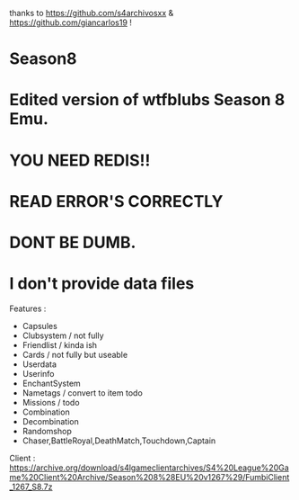  thanks to https://github.com/s4archivosxx & https://github.com/giancarlos19 !
# Season8
# Edited version of wtfblubs Season 8 Emu.
# YOU NEED REDIS!!
# READ ERROR'S CORRECTLY
# DONT BE DUMB.
# I don't provide data files
Features :

- Capsules 
- Clubsystem / not fully
- Friendlist / kinda ish
- Cards / not fully but useable
- Userdata 
- Userinfo 
- EnchantSystem
- Nametags / convert to item todo
- Missions / todo
- Combination 
- Decombination
- Randomshop
- Chaser,BattleRoyal,DeathMatch,Touchdown,Captain

Client : https://archive.org/download/s4lgameclientarchives/S4%20League%20Game%20Client%20Archive/Season%208%28EU%20v1267%29/FumbiClient_1267_S8.7z
